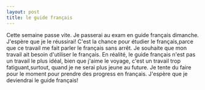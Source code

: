 ```yaml
---
layout: post
title: le guide français
---
```


Cette semaine passe vite. Je passerai au exam en guide français dimanche. J'espère que je le réussirai! C'est la chance pour étudier le français,parce que ce travail me fait parler le français sans arrêt. Je souhaite que mon travail ait besoin d'utiliser le français. En réalité, le guide français n'est pas un travail le plus idéal, bien que j'aime le voyage, c'est un travail trop fatiguant,surtout, quand je ne serai plus jeune au future. Je tente du faire pour le moment pour prendre des progress en français. J'espère que je deviendrai le guide français!
